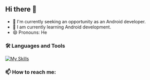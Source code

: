 ## Hi there 👋
- 🔭 I'm currently seeking an opportunity as an Android developer.
- 🌱 I am currently learning Android development.
- 😄 Pronouns: He

### 🛠️ Languages and Tools
[![My Skills](https://skillicons.dev/icons?i=java,kotlin,androidstudio,sqlite,github,vscode,neovim&theme=light)](https://skillicons.dev)

### 📫 How to reach me:
